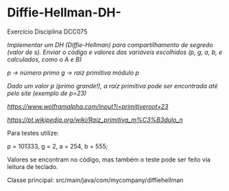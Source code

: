 # Diffie-Hellman-DH-
Exercício Disciplina DCC075

*Implementar um DH (Diffie-Hellman) para compartilhamento de segredo (valor de s).*
*Enviar o código e valores das variáveis escolhidos (p, g, a, b, e calculados, como o A e B)*

*p -> número primo*
*g -> raíz primitiva módulo p*

*Dado um valor p (primo grande!), a raíz primitiva pode ser encontrada até pelo site (exemplo de p=23)* 

*https://www.wolframalpha.com/input?i=primitiveroot+23*

*https://pt.wikipedia.org/wiki/Raiz_primitiva_m%C3%B3dulo_n*

Para testes utilize:

p = 101333,  g = 2, a = 254, b = 555;

Valores se encontram no código, mas também o teste pode ser feito via leitura de teclado.

Classe principal: src/main/java/com/mycompany/diffiehellman
